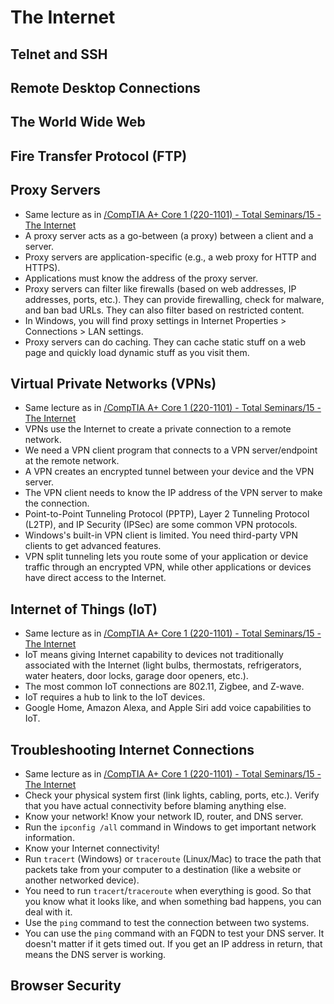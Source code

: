 # The Internet

## Telnet and SSH

## Remote Desktop Connections

## The World Wide Web

## Fire Transfer Protocol (FTP)

## Proxy Servers
- Same lecture as in [/CompTIA A+ Core 1 (220-1101) - Total Seminars/15 - The Internet](/CompTIA%20A+%20Core%201%20(220-1101)%20-%20Total%20Seminars/15%20-%20The%20Internet.md)
- A proxy server acts as a go-between (a proxy) between a client and a server.
- Proxy servers are application-specific (e.g., a web proxy for HTTP and HTTPS).
- Applications must know the address of the proxy server.
- Proxy servers can filter like firewalls (based on web addresses, IP addresses, ports, etc.). They can provide firewalling, check for malware, and ban bad URLs. They can also filter based on restricted content.
- In Windows, you will find proxy settings in Internet Properties > Connections > LAN settings.
- Proxy servers can do caching. They can cache static stuff on a web page and quickly load dynamic stuff as you visit them.

## Virtual Private Networks (VPNs)
- Same lecture as in [/CompTIA A+ Core 1 (220-1101) - Total Seminars/15 - The Internet](/CompTIA%20A+%20Core%201%20(220-1101)%20-%20Total%20Seminars/15%20-%20The%20Internet.md)
- VPNs use the Internet to create a private connection to a remote network.
- We need a VPN client program that connects to a VPN server/endpoint at the remote network.
- A VPN creates an encrypted tunnel between your device and the VPN server.
- The VPN client needs to know the IP address of the VPN server to make the connection.
- Point-to-Point Tunneling Protocol (PPTP), Layer 2 Tunneling Protocol (L2TP), and IP Security (IPSec) are some common VPN protocols.
- Windows's built-in VPN client is limited. You need third-party VPN clients to get advanced features.
- VPN split tunneling lets you route some of your application or device traffic through an encrypted VPN, while other applications or devices have direct access to the Internet.

## Internet of Things (IoT)
- Same lecture as in [/CompTIA A+ Core 1 (220-1101) - Total Seminars/15 - The Internet](/CompTIA%20A+%20Core%201%20(220-1101)%20-%20Total%20Seminars/15%20-%20The%20Internet.md)
- IoT means giving Internet capability to devices not traditionally associated with the Internet (light bulbs, thermostats, refrigerators, water heaters, door locks, garage door openers, etc.).
- The most common IoT connections are 802.11, Zigbee, and Z-wave.
- IoT requires a hub to link to the IoT devices.
- Google Home, Amazon Alexa, and Apple Siri add voice capabilities to IoT.

## Troubleshooting Internet Connections
- Same lecture as in [/CompTIA A+ Core 1 (220-1101) - Total Seminars/15 - The Internet](/CompTIA%20A+%20Core%201%20(220-1101)%20-%20Total%20Seminars/15%20-%20The%20Internet.md)
- Check your physical system first (link lights, cabling, ports, etc.). Verify that you have actual connectivity before blaming anything else.
- Know your network! Know your network ID, router, and DNS server.
- Run the `ipconfig /all` command in Windows to get important network information.
- Know your Internet connectivity!
- Run `tracert` (Windows) or `traceroute` (Linux/Mac) to trace the path that packets take from your computer to a destination (like a website or another networked device).
- You need to run `tracert`/`traceroute` when everything is good. So that you know what it looks like, and when something bad happens, you can deal with it.
- Use the `ping` command to test the connection between two systems.
- You can use the `ping` command with an FQDN to test your DNS server. It doesn't matter if it gets timed out. If you get an IP address in return, that means the DNS server is working.

## Browser Security